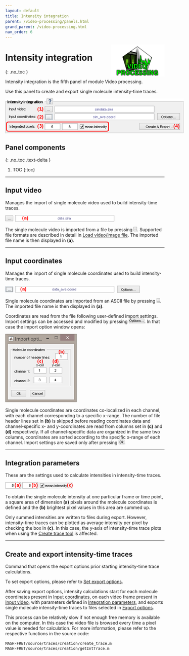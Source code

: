 ```yaml
---
layout: default
title: Intensity integration
parent: /video-processing/panels.html
grand_parent: /video-processing.html
nav_order: 6
---
```


<img src="../../assets/images/logos/logo-video-processing_400px.png" width="170" style="float:right; margin-left: 15px;"/>

# Intensity integration
{: .no_toc }

Intensity integration is the fifth panel of module Video processing.

Use this panel to create and export single molecule intensity-time traces.

<a href="../../assets/images/gui/VP-panel-integration.png"><img src="../../assets/images/gui/VP-panel-integration.png" style="max-width: 565px;"/></a>

## Panel components
{: .no_toc .text-delta }

1. TOC
{:toc}


---

## Input video

Manages the import of single molecule video used to build intensity-time traces.

<a href="../../assets/images/gui/VP-panel-integration-loadvid.png"><img src="../../assets/images/gui/VP-panel-integration-loadvid.png" style="max-width: 345px;"/></a>

The single molecule video is imported from a file by pressing 
![...](../../assets/images/gui/VP-but-3p.png).
Supported file formats are described in detail in 
[Load video/image file](visualization-area.html#load-videoimage-file).
The imported file name is then displayed in **(a)**.


---

## Input coordinates

Manages the import of single molecule coordinates used to build intensity-time traces.

<a href="../../assets/images/gui/VP-panel-integration-loadcoord.png"><img src="../../assets/images/gui/VP-panel-integration-loadcoord.png" style="max-width: 426px;"/></a>

Single molecule coordinates are imported from an ASCII file by pressing 
![...](../../assets/images/gui/VP-but-3p.png).
The imported file name is then displayed in **(a)**.

Coordinates are read from the file following user-defined import settings.
Import settings can be accessed and modified by pressing 
![Options ...](../../assets/images/gui/VP-but-options3p.png).
In that case the import option window opens:

<a href="../../assets/images/gui/VP-panel-integration-loadcoord-impopt.png"><img src="../../assets/images/gui/VP-panel-integration-loadcoord-impopt.png" style="max-width: 226px;"/></a>

Single molecule coordinates are coordinates co-localized in each channel, with each channel corresponding to a specific x-range.
The number of file header lines set in **(b)** is skipped before reading coordinates data and channel-specific x- and y-coordinates are read from columns set in **(c)** and **(d)** respectively.
If all channel-specific data are organized in the same two columns, coordinates are sorted according to the specific x-range of each channel.
Import settings are saved only after pressing 
![Ok](../../assets/images/gui/VP-but-ok.png).


---

## Integration parameters

These are the settings used to calculate intensities in intensity-time traces.

<a href="../../assets/images/gui/VP-panel-integration-calculation.png"><img src="../../assets/images/gui/VP-panel-integration-calculation.png" style="max-width: 214px;"/></a>

To obtain the single molecule intensity at one particular frame or time point, a square area of dimension **(a)** pixels around the molecule coordinates is defined and the **(b)** brightest pixel values in this area are summed up.

Only summed intensities are written to files during export.
However, intensity-time traces can be plotted as average intensity per pixel by checking the box in **(c)**.
In this case, the y-axis of intensity-time trace plots when using the 
[Create trace tool](area-visualization.html#create-trace-tool) is affected.


---

## Create and export intensity-time traces

Command that opens the export options prior starting intensity-time trace calculations. 

To set export options, please refer to 
[Set export options](../functionalities/set-export-options.html).

After saving export options, intensity calculations start for each molecule coordinates present in 
[Input coordinates](#input-coordinates), on each video frame present in 
[Input video](#input-video), with parameters defined in 
[Integration parameters](#integration-parameters), and exports single molecule intensity-time traces to files selected in 
[Export options](#export-options).

This process can be relatively slow if not enough free memory is available on the computer.
In this case the video file is browsed every time a pixel value is needed for calculation. 
For more information, please refer to the respective functions in the source code:

```
MASH-FRET/source/traces/creation/create_trace.m
MASH-FRET/source/traces/creation/getIntTrace.m
```



